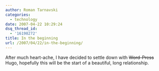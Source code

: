 ```yaml
---
author: Roman Tarnavski
categories:
  - technology
date: 2007-04-22 10:29:24
dsq_thread_id:
  - '16198272'
title: In the beginning
url: /2007/04/22/in-the-beginning/
---
```


After much heart-ache, I have decided to settle down with ~~Word-Press~~ Hugo, hopefully this will be the start of a beautiful, long relationship.